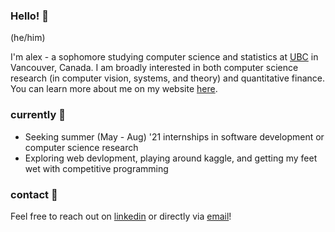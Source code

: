 ### Hello! 👋

<!--
**alexhan01/alexhan01** is a ✨ _special_ ✨ repository because its `README.md` (this file) appears on your GitHub profile.

Here are some ideas to get you started:

- 🔭 I’m currently working on ...
- 🌱 I’m currently learning ...
- 👯 I’m looking to collaborate on ...
- 🤔 I’m looking for help with ...
- 💬 Ask me about ...
- 📫 How to reach me: ...
- 😄 Pronouns: ...
- ⚡ Fun fact: ...
-->

(he/him)

I'm alex - a sophomore studying computer science and statistics at [UBC](https://www.ubc.ca/) in Vancouver, Canada. I am broadly interested in both computer science research (in computer vision, systems, and theory) and quantitative finance. You can learn more about me on my website [here](https://alexhan.codes/).

### currently 🌱

- Seeking summer (May - Aug) '21 internships in software development or computer science research
- Exploring web devlopment, playing around kaggle, and getting my feet wet with competitive programming

### contact 💬

Feel free to reach out on [linkedin](https://www.linkedin.com/in/alexhan01/) or directly via [email](alexhan0324@gmail.com)!
